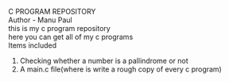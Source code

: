 C PROGRAM REPOSITORY <br>
Author - Manu Paul <br>
this is my c program repository
<br>
here you can get all of my c programs
<br>
Items included
<ol>
  <li>Checking whether a number is a pallindrome or not</li>
  <li>A main.c file(where is write a rough copy of every c program)</li>
</ol>
